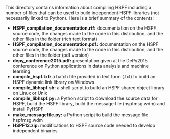 This directory contains information about compiling HSPF including a number of files that can be used to build independent HSPF libraries (not necessarily linked to Python). Here is a brief summary of the contents:

- **HSPF_compilation_documentation.rtf:** documentation on the HSPF source code, the changes made to the code in this distribution, and the other files in the folder (rich text format)
- **HSPF_compilation_documentation.pdf:** documentation on the HSPF source code, the changes made to the code in this distribution, and the other files in the folder (pdf version)
- **depy_conference2015.pdf:** presentation given at the DePy2015 conference on Python applications in data analysis and machine learning
- **compile_hspf.txt:** a batch file provided in text form (.txt) to build an HSPF dynamic link library on Windows
- **compile_libhspf.sh:** a shell script to build an HSPF shared object library on Linux or Unix
- **compile_libhspf.py:** a Python script to download the source data for HSPF, build the HSPF library, build the message file (hspfmsg.wdm) and install PyHSPF
- **make_messagefile.py:** a Python script to build the message file hspfmsg.wdm
- **HSPF13.zip:** modifications to HSPF source code needed to develop independent binaries